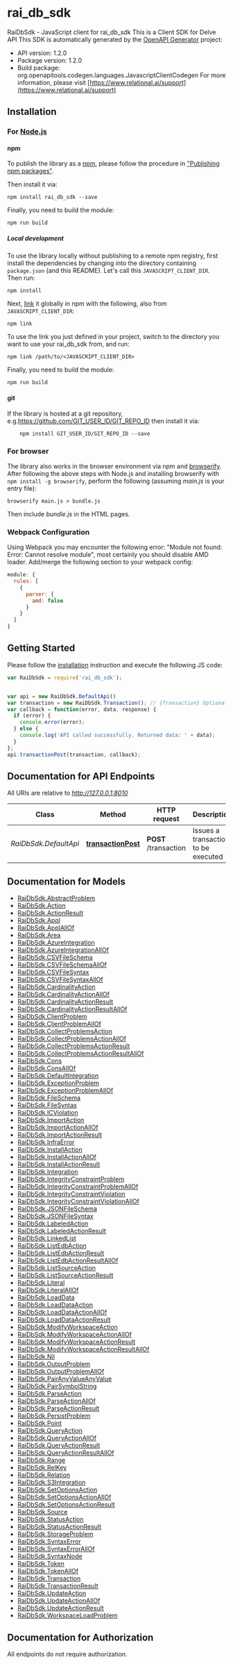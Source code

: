 # rai_db_sdk

RaiDbSdk - JavaScript client for rai_db_sdk
This is a Client SDK for Delve API
This SDK is automatically generated by the [OpenAPI Generator](https://openapi-generator.tech) project:

- API version: 1.2.0
- Package version: 1.2.0
- Build package: org.openapitools.codegen.languages.JavascriptClientCodegen
For more information, please visit [https://www.relational.ai/support](https://www.relational.ai/support)

## Installation

### For [Node.js](https://nodejs.org/)

#### npm

To publish the library as a [npm](https://www.npmjs.com/), please follow the procedure in ["Publishing npm packages"](https://docs.npmjs.com/getting-started/publishing-npm-packages).

Then install it via:

```shell
npm install rai_db_sdk --save
```

Finally, you need to build the module:

```shell
npm run build
```

##### Local development

To use the library locally without publishing to a remote npm registry, first install the dependencies by changing into the directory containing `package.json` (and this README). Let's call this `JAVASCRIPT_CLIENT_DIR`. Then run:

```shell
npm install
```

Next, [link](https://docs.npmjs.com/cli/link) it globally in npm with the following, also from `JAVASCRIPT_CLIENT_DIR`:

```shell
npm link
```

To use the link you just defined in your project, switch to the directory you want to use your rai_db_sdk from, and run:

```shell
npm link /path/to/<JAVASCRIPT_CLIENT_DIR>
```

Finally, you need to build the module:

```shell
npm run build
```

#### git

If the library is hosted at a git repository, e.g.https://github.com/GIT_USER_ID/GIT_REPO_ID
then install it via:

```shell
    npm install GIT_USER_ID/GIT_REPO_ID --save
```

### For browser

The library also works in the browser environment via npm and [browserify](http://browserify.org/). After following
the above steps with Node.js and installing browserify with `npm install -g browserify`,
perform the following (assuming *main.js* is your entry file):

```shell
browserify main.js > bundle.js
```

Then include *bundle.js* in the HTML pages.

### Webpack Configuration

Using Webpack you may encounter the following error: "Module not found: Error:
Cannot resolve module", most certainly you should disable AMD loader. Add/merge
the following section to your webpack config:

```javascript
module: {
  rules: [
    {
      parser: {
        amd: false
      }
    }
  ]
}
```

## Getting Started

Please follow the [installation](#installation) instruction and execute the following JS code:

```javascript
var RaiDbSdk = require('rai_db_sdk');


var api = new RaiDbSdk.DefaultApi()
var transaction = new RaiDbSdk.Transaction(); // {Transaction} Optional description in *Markdown*
var callback = function(error, data, response) {
  if (error) {
    console.error(error);
  } else {
    console.log('API called successfully. Returned data: ' + data);
  }
};
api.transactionPost(transaction, callback);

```

## Documentation for API Endpoints

All URIs are relative to *http://127.0.0.1:8010*

Class | Method | HTTP request | Description
------------ | ------------- | ------------- | -------------
*RaiDbSdk.DefaultApi* | [**transactionPost**](docs/DefaultApi.md#transactionPost) | **POST** /transaction | Issues a transaction to be executed


## Documentation for Models

 - [RaiDbSdk.AbstractProblem](docs/AbstractProblem.md)
 - [RaiDbSdk.Action](docs/Action.md)
 - [RaiDbSdk.ActionResult](docs/ActionResult.md)
 - [RaiDbSdk.Appl](docs/Appl.md)
 - [RaiDbSdk.ApplAllOf](docs/ApplAllOf.md)
 - [RaiDbSdk.Area](docs/Area.md)
 - [RaiDbSdk.AzureIntegration](docs/AzureIntegration.md)
 - [RaiDbSdk.AzureIntegrationAllOf](docs/AzureIntegrationAllOf.md)
 - [RaiDbSdk.CSVFileSchema](docs/CSVFileSchema.md)
 - [RaiDbSdk.CSVFileSchemaAllOf](docs/CSVFileSchemaAllOf.md)
 - [RaiDbSdk.CSVFileSyntax](docs/CSVFileSyntax.md)
 - [RaiDbSdk.CSVFileSyntaxAllOf](docs/CSVFileSyntaxAllOf.md)
 - [RaiDbSdk.CardinalityAction](docs/CardinalityAction.md)
 - [RaiDbSdk.CardinalityActionAllOf](docs/CardinalityActionAllOf.md)
 - [RaiDbSdk.CardinalityActionResult](docs/CardinalityActionResult.md)
 - [RaiDbSdk.CardinalityActionResultAllOf](docs/CardinalityActionResultAllOf.md)
 - [RaiDbSdk.ClientProblem](docs/ClientProblem.md)
 - [RaiDbSdk.ClientProblemAllOf](docs/ClientProblemAllOf.md)
 - [RaiDbSdk.CollectProblemsAction](docs/CollectProblemsAction.md)
 - [RaiDbSdk.CollectProblemsActionAllOf](docs/CollectProblemsActionAllOf.md)
 - [RaiDbSdk.CollectProblemsActionResult](docs/CollectProblemsActionResult.md)
 - [RaiDbSdk.CollectProblemsActionResultAllOf](docs/CollectProblemsActionResultAllOf.md)
 - [RaiDbSdk.Cons](docs/Cons.md)
 - [RaiDbSdk.ConsAllOf](docs/ConsAllOf.md)
 - [RaiDbSdk.DefaultIntegration](docs/DefaultIntegration.md)
 - [RaiDbSdk.ExceptionProblem](docs/ExceptionProblem.md)
 - [RaiDbSdk.ExceptionProblemAllOf](docs/ExceptionProblemAllOf.md)
 - [RaiDbSdk.FileSchema](docs/FileSchema.md)
 - [RaiDbSdk.FileSyntax](docs/FileSyntax.md)
 - [RaiDbSdk.ICViolation](docs/ICViolation.md)
 - [RaiDbSdk.ImportAction](docs/ImportAction.md)
 - [RaiDbSdk.ImportActionAllOf](docs/ImportActionAllOf.md)
 - [RaiDbSdk.ImportActionResult](docs/ImportActionResult.md)
 - [RaiDbSdk.InfraError](docs/InfraError.md)
 - [RaiDbSdk.InstallAction](docs/InstallAction.md)
 - [RaiDbSdk.InstallActionAllOf](docs/InstallActionAllOf.md)
 - [RaiDbSdk.InstallActionResult](docs/InstallActionResult.md)
 - [RaiDbSdk.Integration](docs/Integration.md)
 - [RaiDbSdk.IntegrityConstraintProblem](docs/IntegrityConstraintProblem.md)
 - [RaiDbSdk.IntegrityConstraintProblemAllOf](docs/IntegrityConstraintProblemAllOf.md)
 - [RaiDbSdk.IntegrityConstraintViolation](docs/IntegrityConstraintViolation.md)
 - [RaiDbSdk.IntegrityConstraintViolationAllOf](docs/IntegrityConstraintViolationAllOf.md)
 - [RaiDbSdk.JSONFileSchema](docs/JSONFileSchema.md)
 - [RaiDbSdk.JSONFileSyntax](docs/JSONFileSyntax.md)
 - [RaiDbSdk.LabeledAction](docs/LabeledAction.md)
 - [RaiDbSdk.LabeledActionResult](docs/LabeledActionResult.md)
 - [RaiDbSdk.LinkedList](docs/LinkedList.md)
 - [RaiDbSdk.ListEdbAction](docs/ListEdbAction.md)
 - [RaiDbSdk.ListEdbActionResult](docs/ListEdbActionResult.md)
 - [RaiDbSdk.ListEdbActionResultAllOf](docs/ListEdbActionResultAllOf.md)
 - [RaiDbSdk.ListSourceAction](docs/ListSourceAction.md)
 - [RaiDbSdk.ListSourceActionResult](docs/ListSourceActionResult.md)
 - [RaiDbSdk.Literal](docs/Literal.md)
 - [RaiDbSdk.LiteralAllOf](docs/LiteralAllOf.md)
 - [RaiDbSdk.LoadData](docs/LoadData.md)
 - [RaiDbSdk.LoadDataAction](docs/LoadDataAction.md)
 - [RaiDbSdk.LoadDataActionAllOf](docs/LoadDataActionAllOf.md)
 - [RaiDbSdk.LoadDataActionResult](docs/LoadDataActionResult.md)
 - [RaiDbSdk.ModifyWorkspaceAction](docs/ModifyWorkspaceAction.md)
 - [RaiDbSdk.ModifyWorkspaceActionAllOf](docs/ModifyWorkspaceActionAllOf.md)
 - [RaiDbSdk.ModifyWorkspaceActionResult](docs/ModifyWorkspaceActionResult.md)
 - [RaiDbSdk.ModifyWorkspaceActionResultAllOf](docs/ModifyWorkspaceActionResultAllOf.md)
 - [RaiDbSdk.Nil](docs/Nil.md)
 - [RaiDbSdk.OutputProblem](docs/OutputProblem.md)
 - [RaiDbSdk.OutputProblemAllOf](docs/OutputProblemAllOf.md)
 - [RaiDbSdk.PairAnyValueAnyValue](docs/PairAnyValueAnyValue.md)
 - [RaiDbSdk.PairSymbolString](docs/PairSymbolString.md)
 - [RaiDbSdk.ParseAction](docs/ParseAction.md)
 - [RaiDbSdk.ParseActionAllOf](docs/ParseActionAllOf.md)
 - [RaiDbSdk.ParseActionResult](docs/ParseActionResult.md)
 - [RaiDbSdk.PersistProblem](docs/PersistProblem.md)
 - [RaiDbSdk.Point](docs/Point.md)
 - [RaiDbSdk.QueryAction](docs/QueryAction.md)
 - [RaiDbSdk.QueryActionAllOf](docs/QueryActionAllOf.md)
 - [RaiDbSdk.QueryActionResult](docs/QueryActionResult.md)
 - [RaiDbSdk.QueryActionResultAllOf](docs/QueryActionResultAllOf.md)
 - [RaiDbSdk.Range](docs/Range.md)
 - [RaiDbSdk.RelKey](docs/RelKey.md)
 - [RaiDbSdk.Relation](docs/Relation.md)
 - [RaiDbSdk.S3Integration](docs/S3Integration.md)
 - [RaiDbSdk.SetOptionsAction](docs/SetOptionsAction.md)
 - [RaiDbSdk.SetOptionsActionAllOf](docs/SetOptionsActionAllOf.md)
 - [RaiDbSdk.SetOptionsActionResult](docs/SetOptionsActionResult.md)
 - [RaiDbSdk.Source](docs/Source.md)
 - [RaiDbSdk.StatusAction](docs/StatusAction.md)
 - [RaiDbSdk.StatusActionResult](docs/StatusActionResult.md)
 - [RaiDbSdk.StorageProblem](docs/StorageProblem.md)
 - [RaiDbSdk.SyntaxError](docs/SyntaxError.md)
 - [RaiDbSdk.SyntaxErrorAllOf](docs/SyntaxErrorAllOf.md)
 - [RaiDbSdk.SyntaxNode](docs/SyntaxNode.md)
 - [RaiDbSdk.Token](docs/Token.md)
 - [RaiDbSdk.TokenAllOf](docs/TokenAllOf.md)
 - [RaiDbSdk.Transaction](docs/Transaction.md)
 - [RaiDbSdk.TransactionResult](docs/TransactionResult.md)
 - [RaiDbSdk.UpdateAction](docs/UpdateAction.md)
 - [RaiDbSdk.UpdateActionAllOf](docs/UpdateActionAllOf.md)
 - [RaiDbSdk.UpdateActionResult](docs/UpdateActionResult.md)
 - [RaiDbSdk.WorkspaceLoadProblem](docs/WorkspaceLoadProblem.md)


## Documentation for Authorization

All endpoints do not require authorization.
